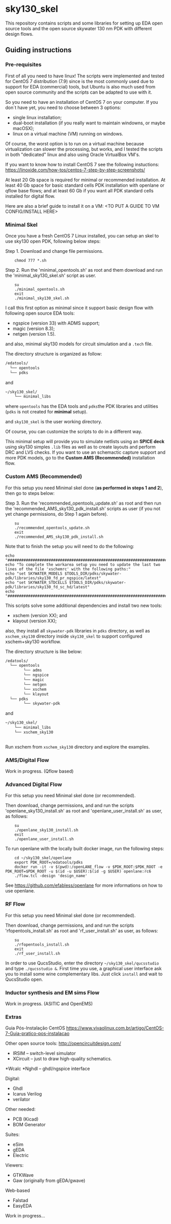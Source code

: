 # sky130_skel

This repository contains scripts and some libraries for setting up EDA open source tools and the open source skywater 130 nm PDK with different design flows.

## Guiding instructions

### Pre-requisites
First of all you need to have linux! The scripts were implemented and tested for CentOS 7 distribution (7.9) since is the most commonly used due to support for EDA (commercial) tools, but Ubuntu is also much used from open source community and the scripts can be adapted to use with it.

So you need to have an installation of CentOS 7 on your computer. If you don´t have yet, you need to choose between 3 options:
- single linux installation;
- dual-boot installation (if you really want to maintain windowns, or maybe macOSX);
- linux on a virtual machine (VM) running on windows.

Of course, the worst option is to run on a virtual machine because virtualization can slower the processing, but works, and I tested the scripts in both "dedicated" linux and also using Oracle VirtualBox VM's.

If you want to know how to install CentOS 7 see the following instuctions: https://linoxide.com/how-tos/centos-7-step-by-step-screenshots/

At least 20 Gb space is required for minimal or recommended installation. At least 40 Gb space for basic standard cells PDK installation with openlane or qflow base flows; and at least 60 Gb if you want all PDK standard cells installed for digital flow.

Here are also a brief guide to install it on a VM: <TO PUT A GUIDE TO VM CONFIG/INSTALL HERE>

### Minimal Skel
Once you have a fresh CentOS 7 Linux installed, you can setup an skel to use sky130 open PDK, following below steps:

Step 1. Download and change file permissions.
        
        chmod 777 *.sh

Step 2. Run the 'minimal_opentools.sh' as root and them download and run the 'minimal_sky130_skel.sh' script as user.

        su
        ./minimal_opentools.sh
        exit
        ./minimal_sky130_skel.sh

I call this first option as minimal since it support basic design flow with following open source EDA tools:
- ngspice (version 33) with ADMS support;
- magic (version 8.3);
- netgen (version 1.5).
    
and also, minimal sky130 models for circuit simulation and a `.tech` file.

The directory structure is organized as follow:
```bash 
/edatools/
  └── opentools
  └── pdks
```

and

```bash 
~/sky130_skel/
    └── minimal_libs
```

where `opentools` has the EDA tools and `pdks`the PDK libraries and utilities (`pdks` is not created for **minimal** setup).

and `sky130_skel` is the user working directory.

Of course, you can customize the scripts to do in a different way.

This minimal setup will provide you to simulate netlists using an **SPICE deck** using sky130 simples `.lib` files as well as to create layouts and perform DRC and LVS checks. If you want to use an schemactic capture support and more PDK models, go to the **Custom AMS (Recommended)** installation flow.

### Custom AMS (Recommended)
For this setup you need Minimal skel done (**as performed in steps 1 and 2**), then go to steps below:

Step 3. Run the 'recommended_opentools_update.sh' as root and then run the 'recommended_AMS_sky130_pdk_install.sh' scripts as user (if you not yet change permissions, do Step 1 again before).

        su
        ./recommended_opentools_update.sh
        exit
        ./recommended_AMS_sky130_pdk_install.sh

Note that to finish the setup you will need to do the following:

    echo "#####################################################################################################################"
    echo "To complete the workarea setup you need to update the last two lines of the file 'xschemrc' with the following paths:"
    echo "set SKYWATER_MODELS $TOOLS_DIR/pdks/skywater-pdk/libraries/sky130_fd_pr_ngspice/latest"
    echo "set SKYWATER_STDCELLS $TOOLS_DIR/pdks/skywater-pdk/libraries/sky130_fd_sc_hd/latest"
    echo "#####################################################################################################################"

This scripts solve some additional dependencies and install two new tools:
- xschem (version XX); and
- klayout (version XX);

also, they install all `skywater-pdk` libraries in `pdks` directory, as well as `xschem_sky130` directory inside `sky130_skel` to support configured xschem+sky130 workflow.

The directory structure is like below:
```bash 
/edatools/
  └── opentools
        └── adms
        └── ngspice
        └── magic
        └── netgen
        └── xschem
        └── klayout
  └── pdks
        └── skywater-pdk
```

and

```bash 
~/sky130_skel/
    └── minimal_libs
    └── xschem_sky130
  
```

Run xschem from `xschem_sky130` directory and explore the examples.

### AMS/Digital Flow

Work in progress. (Qflow based)

### Advanced Digital Flow
For this setup you need Minimal skel done (or recommended).

Then download, change permissions, and and run the scripts 'openlane_sky130_install.sh' as root and 'openlane_user_install.sh' as user, as follows:

        su
        ./openlane_sky130_install.sh
        exit
        ./openlane_user_install.sh

To run openlane with the locally built docker image, run the following steps:

        cd ~/sky130_skel/openlane
        export PDK_ROOT=/edatools/pdks
        docker run -it -v $(pwd):/openLANE_flow -v $PDK_ROOT:$PDK_ROOT -e PDK_ROOT=$PDK_ROOT -u $(id -u $USER):$(id -g $USER) openlane:rc6
        ./flow.tcl -design 'design_name'
 
See https://github.com/efabless/openlane for more informations on how to use openlane. 

### RF Flow

For this setup you need Minimal skel done (or recommended).

Then download, change permissions, and and run the scripts 'rfopentools_install.sh' as root and 'rf_user_install.sh' as user, as follows:

        su
        ./rfopentools_install.sh
        exit
        ./rf_user_install.sh


In order to use QucsStudio, enter the directory `~/sky130_skel/qucsstudio` and type `./qucsstudio &`. First time you use, a graphical user interface ask you to install some wine complementary libs. Just click `install` and wait to QucsStudio open.

### Inductor synthesis and EM sims Flow

Work in progress. (ASITIC and OpenEMS)

### Extras

Guia Pós-Instalação CentOS
https://www.vivaolinux.com.br/artigo/CentOS-7-Guia-pratico-pos-instalacao

Other open source tools:
http://opencircuitdesign.com/
-	IRSIM – switch-level simulator
-	XCircuit – just to draw high-quality schematics.

*Wcalc
*Nghdl – ghdl/ngspice interface

Digital:
-	Ghdl
-	Icarus Verilog
-	verilator

Other needed:
-	PCB (Kicad)
-	BOM Generator

Suites:
-	eSim
-	gEDA
-	Electric

Viewers:
-	GTKWave
-	Gaw (originally from gEDA/gwave)

Web-based
-	Falstad
-	EasyEDA

Work in progress...
